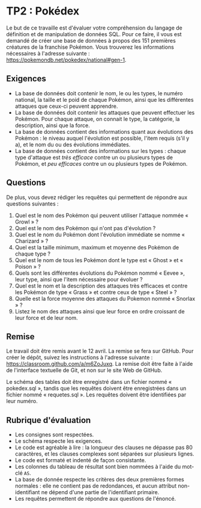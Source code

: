# TP2 : Pokédex

Le but de ce travaille est d'évaluer votre compréhension du langage de
définition et de manipulation de données SQL. Pour ce faire, il vous est
demandé de créer une base de données à propos des 151 premières créatures
de la franchise Pokémon. Vous trouverez les informations nécessaires à
l'adresse suivante : https://pokemondb.net/pokedex/national#gen-1.

## Exigences

*   La base de données doit contenir le nom, le ou les types, le numéro
    national, la taille et le poid de chaque Pokémon, ainsi que les
    différentes attaques que ceux-ci peuvent apprendre.
*   La base de données doit contenir les attaques que peuvent effectuer
    les Pokémon. Pour chaque attaque, on connait le type, la catégorie,
    la description, ainsi que la force.
*   La base de données contient des informations quant aux évolutions
    des Pokémon : le niveau auquel l'évolution est possible, l'item
    requis (s'il y a), et le nom du ou des évolutions immédiates.
*   La base de données contient des informations sur les types : chaque
    type d'attaque est *très efficace* contre un ou plusieurs types de
    Pokémon, et *peu efficaces* contre un ou plusieurs types de Pokémon.

## Questions

De plus, vous devez rédiger les requêtes qui permettent de répondre aux
questions suivantes :

1.  Quel est le nom des Pokémon qui peuvent utiliser l'attaque nommée
    « Growl » ?
2.  Quel est le nom des Pokémon qui n'ont pas d'évolution ?
3.  Quel est le nom du Pokémon dont l'évolution immédiate se nomme 
    « Charizard » ?
4.  Quel est la taille minimum, maximum et moyenne des Pokémon de chaque
    type ?
5.  Quel est le nom de tous les Pokémon dont le type est « Ghost » et
    « Poison » ?
6.  Quels sont les différentes évolutions du Pokémon nommé « Eevee »,
    leur type, ainsi que l'item nécessaire pour évoluer ?
7.  Quel est le nom et la description des attaques très efficaces et
    contre les Pokémon de type « Grass » et contre ceux de type 
    « Steel » ?
8.  Quelle est la force moyenne des attaques du Pokemon nommé
    « Snorlax » ?
9.  Listez le nom des attaques ainsi que leur force en ordre croissant
    de leur force et de leur nom.

## Remise

Le travail doit être remis avant le 12 avril. La remise se fera sur
GitHub. Pour créer le dépôt, suivez les instructions à l'adresse
suivante : https://classroom.github.com/a/m6ZoJuxq. La remise doit être
faite à l'aide de l'interface textuelle de Git, et non sur le site Web
de GitHub.

Le schéma des tables doit être enregistré dans un fichier nommé «
pokedex.sql », tandis que les requêtes doivent être enregistrées dans un
fichier nommé « requetes.sql ». Les requêtes doivent être identifiées
par leur numéro.


## Rubrique d'évaluation

-   Les consignes sont respectées.
-   Le schéma respecte les exigences.
-   Le code est agréable à lire : la longueur des clauses ne dépasse pas
    80 caractères, et les clauses complexes sont séparées sur plusieurs
    lignes. 
-   Le code est formaté et indenté de façon consistante.
-   Les colonnes du tableau de résultat sont bien nommées à l'aide du
    mot-clé `AS`.
-   La base de donnée respecte les critères des deux premières formes
    normales : elle ne contient pas de redondances, et aucun attribut
    non-identifiant ne dépend d'une partie de l'identifiant primaire.
-   Les requêtes permettent de répondre aux questions de l'énoncé.
